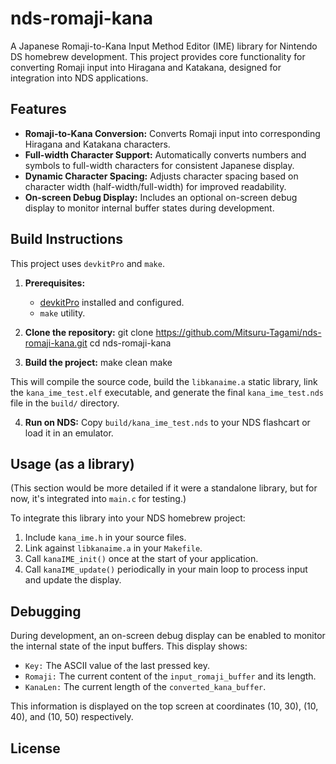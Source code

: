 # nds-romaji-kana

A Japanese Romaji-to-Kana Input Method Editor (IME) library for Nintendo DS homebrew development. This project provides core functionality for converting Romaji input into Hiragana and Katakana, designed for integration into NDS applications.

## Features
-   **Romaji-to-Kana Conversion:** Converts Romaji input into corresponding Hiragana and Katakana characters.
-   **Full-width Character Support:** Automatically converts numbers and symbols to full-width characters for consistent Japanese display.
-   **Dynamic Character Spacing:** Adjusts character spacing based on character width (half-width/full-width) for improved readability.
-   **On-screen Debug Display:** Includes an optional on-screen debug display to monitor internal buffer states during development.

## Build Instructions

This project uses `devkitPro` and `make`.

1.  **Prerequisites:**
	*   [devkitPro](https://devkitpro.org/) installed and configured.
	*   `make` utility.

2.  **Clone the repository:**
git clone https://github.com/Mitsuru-Tagami/nds-romaji-kana.git
cd nds-romaji-kana

3.  **Build the project:**
make clean
make

 This will compile the source code, build the `libkanaime.a` static library, link the `kana_ime_test.elf` executable, and generate the final `kana_ime_test.nds` file in the `build/` directory.

4.  **Run on NDS:**
Copy `build/kana_ime_test.nds` to your NDS flashcart or load it in an emulator.

## Usage (as a library)

(This section would be more detailed if it were a standalone library, but for now, it's integrated into `main.c` for testing.)

 To integrate this library into your NDS homebrew project:

1.  Include `kana_ime.h` in your source files.
2.  Link against `libkanaime.a` in your `Makefile`.
3.  Call `kanaIME_init()` once at the start of your application.
4.  Call `kanaIME_update()` periodically in your main loop to process input and update the display.

## Debugging

During development, an on-screen debug display can be enabled to monitor the internal state of the input buffers. This display shows:

-   `Key:` The ASCII value of the last pressed key.
-   `Romaji:` The current content of the `input_romaji_buffer` and its length.
-   `KanaLen:` The current length of the `converted_kana_buffer`.

This information is displayed on the top screen at coordinates (10, 30), (10, 40), and (10, 50) respectively.

## License
